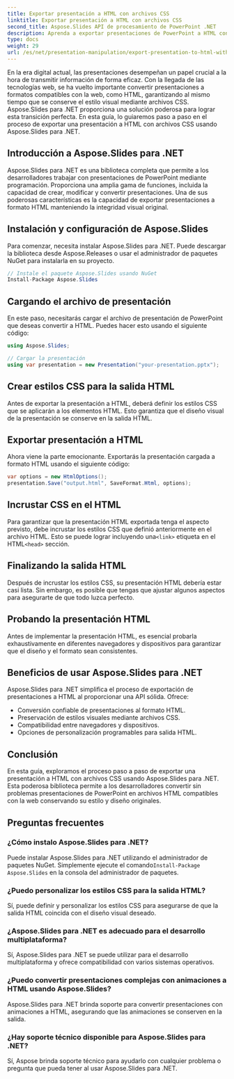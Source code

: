 ```yaml
---
title: Exportar presentación a HTML con archivos CSS
linktitle: Exportar presentación a HTML con archivos CSS
second_title: Aspose.Slides API de procesamiento de PowerPoint .NET
description: Aprenda a exportar presentaciones de PowerPoint a HTML con archivos CSS usando Aspose.Slides para .NET. Una guía paso a paso para una conversión perfecta. ¡Conserva el estilo y el diseño!
type: docs
weight: 29
url: /es/net/presentation-manipulation/export-presentation-to-html-with-css-files/
---
```


En la era digital actual, las presentaciones desempeñan un papel crucial a la hora de transmitir información de forma eficaz. Con la llegada de las tecnologías web, se ha vuelto importante convertir presentaciones a formatos compatibles con la web, como HTML, garantizando al mismo tiempo que se conserve el estilo visual mediante archivos CSS. Aspose.Slides para .NET proporciona una solución poderosa para lograr esta transición perfecta. En esta guía, lo guiaremos paso a paso en el proceso de exportar una presentación a HTML con archivos CSS usando Aspose.Slides para .NET.

## Introducción a Aspose.Slides para .NET

Aspose.Slides para .NET es una biblioteca completa que permite a los desarrolladores trabajar con presentaciones de PowerPoint mediante programación. Proporciona una amplia gama de funciones, incluida la capacidad de crear, modificar y convertir presentaciones. Una de sus poderosas características es la capacidad de exportar presentaciones a formato HTML manteniendo la integridad visual original.

## Instalación y configuración de Aspose.Slides

Para comenzar, necesita instalar Aspose.Slides para .NET. Puede descargar la biblioteca desde Aspose.Releases o usar el administrador de paquetes NuGet para instalarla en su proyecto.

```csharp
// Instale el paquete Aspose.Slides usando NuGet
Install-Package Aspose.Slides
```

## Cargando el archivo de presentación

En este paso, necesitarás cargar el archivo de presentación de PowerPoint que deseas convertir a HTML. Puedes hacer esto usando el siguiente código:

```csharp
using Aspose.Slides;

// Cargar la presentación
using var presentation = new Presentation("your-presentation.pptx");
```

## Crear estilos CSS para la salida HTML

Antes de exportar la presentación a HTML, deberá definir los estilos CSS que se aplicarán a los elementos HTML. Esto garantiza que el diseño visual de la presentación se conserve en la salida HTML.

## Exportar presentación a HTML

Ahora viene la parte emocionante. Exportarás la presentación cargada a formato HTML usando el siguiente código:

```csharp
var options = new HtmlOptions();
presentation.Save("output.html", SaveFormat.Html, options);
```

## Incrustar CSS en el HTML

Para garantizar que la presentación HTML exportada tenga el aspecto previsto, debe incrustar los estilos CSS que definió anteriormente en el archivo HTML. Esto se puede lograr incluyendo una`<link>` etiqueta en el HTML`<head>` sección.

## Finalizando la salida HTML

Después de incrustar los estilos CSS, su presentación HTML debería estar casi lista. Sin embargo, es posible que tengas que ajustar algunos aspectos para asegurarte de que todo luzca perfecto.

## Probando la presentación HTML

Antes de implementar la presentación HTML, es esencial probarla exhaustivamente en diferentes navegadores y dispositivos para garantizar que el diseño y el formato sean consistentes.

## Beneficios de usar Aspose.Slides para .NET

Aspose.Slides para .NET simplifica el proceso de exportación de presentaciones a HTML al proporcionar una API sólida. Ofrece:

- Conversión confiable de presentaciones al formato HTML.
- Preservación de estilos visuales mediante archivos CSS.
- Compatibilidad entre navegadores y dispositivos.
- Opciones de personalización programables para salida HTML.

## Conclusión

En esta guía, exploramos el proceso paso a paso de exportar una presentación a HTML con archivos CSS usando Aspose.Slides para .NET. Esta poderosa biblioteca permite a los desarrolladores convertir sin problemas presentaciones de PowerPoint en archivos HTML compatibles con la web conservando su estilo y diseño originales.


## Preguntas frecuentes

### ¿Cómo instalo Aspose.Slides para .NET?

 Puede instalar Aspose.Slides para .NET utilizando el administrador de paquetes NuGet. Simplemente ejecute el comando`Install-Package Aspose.Slides` en la consola del administrador de paquetes.

### ¿Puedo personalizar los estilos CSS para la salida HTML?

Sí, puede definir y personalizar los estilos CSS para asegurarse de que la salida HTML coincida con el diseño visual deseado.

### ¿Aspose.Slides para .NET es adecuado para el desarrollo multiplataforma?

Sí, Aspose.Slides para .NET se puede utilizar para el desarrollo multiplataforma y ofrece compatibilidad con varios sistemas operativos.

### ¿Puedo convertir presentaciones complejas con animaciones a HTML usando Aspose.Slides?

Aspose.Slides para .NET brinda soporte para convertir presentaciones con animaciones a HTML, asegurando que las animaciones se conserven en la salida.

### ¿Hay soporte técnico disponible para Aspose.Slides para .NET?

Sí, Aspose brinda soporte técnico para ayudarlo con cualquier problema o pregunta que pueda tener al usar Aspose.Slides para .NET.
